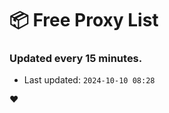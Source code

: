 # :package: Free Proxy List
### Updated every 15 minutes.

- Last updated: `2024-10-10 08:28`

:heart:
